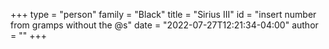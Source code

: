 +++
type = "person"
family = "Black"
title = "Sirius III"
id = "insert number from gramps without the @s"
date = "2022-07-27T12:21:34-04:00"
author = ""
+++

